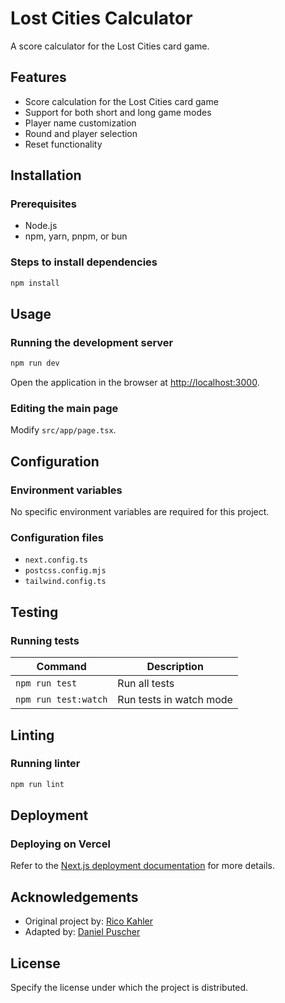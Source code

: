 # Lost Cities Calculator

A score calculator for the Lost Cities card game.

## Features

- Score calculation for the Lost Cities card game
- Support for both short and long game modes
- Player name customization
- Round and player selection
- Reset functionality

## Installation

### Prerequisites

- Node.js
- npm, yarn, pnpm, or bun

### Steps to install dependencies

```bash
npm install
```

## Usage

### Running the development server

```bash
npm run dev
```

Open the application in the browser at [http://localhost:3000](http://localhost:3000).

### Editing the main page

Modify `src/app/page.tsx`.

## Configuration

### Environment variables

No specific environment variables are required for this project.

### Configuration files

- `next.config.ts`
- `postcss.config.mjs`
- `tailwind.config.ts`

## Testing

### Running tests

| Command | Description |
|---------|-------------|
| `npm run test` | Run all tests |
| `npm run test:watch` | Run tests in watch mode |

## Linting

### Running linter

```bash
npm run lint
```

## Deployment

### Deploying on Vercel

Refer to the [Next.js deployment documentation](https://nextjs.org/docs/app/building-your-application/deploying) for more details.

## Acknowledgements

- Original project by: [Rico Kahler](https://github.com/ricokahler/lostcitiescalculator.com)
- Adapted by: [Daniel Puscher](http://github.com/dpuscher/lostcitiescalculator.com)

## License

Specify the license under which the project is distributed.
